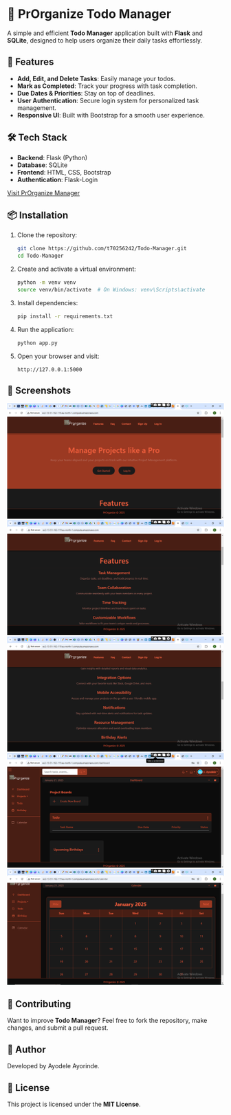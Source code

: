 # 📝 PrOrganize Todo Manager  

A simple and efficient **Todo Manager** application built with **Flask** and **SQLite**, designed to help users organize their daily tasks effortlessly.  

## 🚀 Features  

- **Add, Edit, and Delete Tasks**: Easily manage your todos.  
- **Mark as Completed**: Track your progress with task completion.  
- **Due Dates & Priorities**: Stay on top of deadlines.  
- **User Authentication**: Secure login system for personalized task management.  
- **Responsive UI**: Built with Bootstrap for a smooth user experience.  

## 🛠️ Tech Stack  

- **Backend**: Flask (Python)  
- **Database**: SQLite  
- **Frontend**: HTML, CSS, Bootstrap  
- **Authentication**: Flask-Login  

[Visit PrOrganize Manager](http://ec2-13-51-162-119.eu-north-1.compute.amazonaws.com/)

## 📦 Installation  

1. Clone the repository:  
   ```bash
   git clone https://github.com/t70256242/Todo-Manager.git
   cd Todo-Manager
   ```  
2. Create and activate a virtual environment:  
   ```bash
   python -m venv venv
   source venv/bin/activate  # On Windows: venv\Scripts\activate
   ```  
3. Install dependencies:  
   ```bash
   pip install -r requirements.txt
   ```  
4. Run the application:  
   ```bash
   python app.py
   ```  
5. Open your browser and visit:  
   ```
   http://127.0.0.1:5000
   ```  

## 📸 Screenshots
![Alt Text](static/assets/todo_2.png)
![Alt Text](static/assets/todo_3.png)
![Alt Text](static/assets/todo_4.png)
![Alt Text](static/assets/todo_1.png)
![Alt Text](static/assets/todo_5.png)
  

## 👥 Contributing  

Want to improve **Todo Manager**? Feel free to fork the repository, make changes, and submit a pull request.  


## 👥 Author
Developed by Ayodele Ayorinde.

## 📄 License  

This project is licensed under the **MIT License**.  


